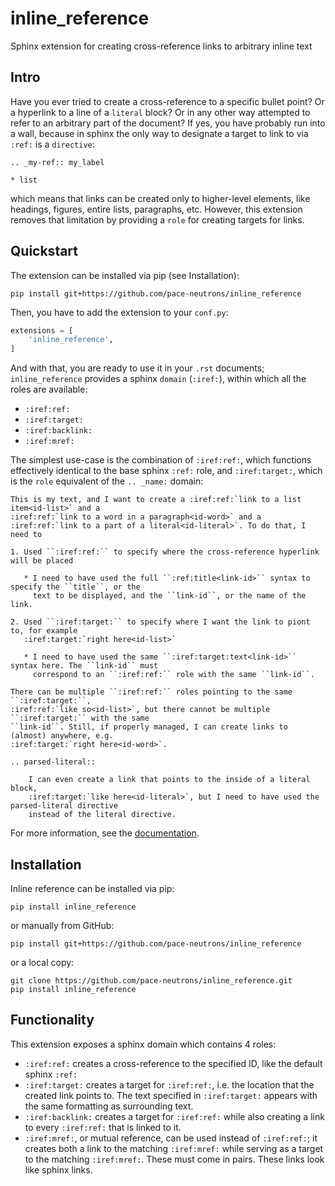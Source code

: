 # inline_reference

Sphinx extension for creating cross-reference links to arbitrary inline text

## Intro

Have you ever tried to create a cross-reference to a specific bullet point? Or a hyperlink to a line 
of a `literal` block? Or in any other way attempted to refer to an arbitrary part of the document? 
If yes, you have probably run into a wall, because in sphinx the only way to designate a target to 
link to via `:ref:` is a `directive`:

```
.. _my-ref:: my_label
   
* list
```

which means that links can be created only to higher-level elements, like headings, figures, entire 
lists, paragraphs, etc. However, this extension removes that limitation by providing a `role` for 
creating targets for links.

## Quickstart

The extension can be installed via pip (see Installation):

```
pip install git+https://github.com/pace-neutrons/inline_reference
```

Then, you have to add the extension to your `conf.py`:

```python
extensions = [
    'inline_reference',
]
```

And with that, you are ready to use it in your `.rst` documents; `inline_reference` provides a 
sphinx `domain` (`:iref:`), within which all the roles are available:

- `:iref:ref:`
- `:iref:target:`
- `:iref:backlink:`
- `:iref:mref:`

The simplest use-case is the combination of `:iref:ref:`, which functions effectively identical to 
the base sphinx `:ref:` role, and `:iref:target:`, which is the `role` equivalent of the `.. _name:`
domain:

```
This is my text, and I want to create a :iref:ref:`link to a list item<id-list>` and a 
:iref:ref:`link to a word in a paragraph<id-word>` and a 
:iref:ref:`link to a part of a literal<id-literal>`. To do that, I need to

1. Used ``:iref:ref:`` to specify where the cross-reference hyperlink will be placed

   * I need to have used the full ``:ref:title<link-id>`` syntax to specify the ``title``, or the 
     text to be displayed, and the ``link-id``, or the name of the link.
     
2. Used ``:iref:target:`` to specify where I want the link to piont to, for example 
   :iref:target:`right here<id-list>`
   
   * I need to have used the same ``:iref:target:text<link-id>`` syntax here. The ``link-id`` must 
     correspond to an ``:iref:ref:`` role with the same ``link-id``.
     
There can be multiple ``:iref:ref:`` roles pointing to the same ``:iref:target:``, 
:iref:ref:`like so<id-list>`, but there cannot be multiple ``:iref:target:`` with the same 
``link-id``. Still, if properly managed, I can create links to (almost) anywhere, e.g. 
:iref:target:`right here<id-word>`.

.. parsed-literal::

    I can even create a link that points to the inside of a literal block, 
    :iref:target:`like here<id-literal>`, but I need to have used the parsed-literal directive 
    instead of the literal directive.
```

For more information, see the [documentation](https://pace-neutrons.github.io/inline_reference).

## Installation

Inline reference can be installed via pip:

```
pip install inline_reference
```

or manually from GitHub:

```
pip install git+https://github.com/pace-neutrons/inline_reference
```

or a local copy:

```
git clone https://github.com/pace-neutrons/inline_reference.git
pip install inline_reference
```

## Functionality

This extension exposes a sphinx domain which contains 4 roles:

- `:iref:ref:` creates a cross-reference to the specified ID, like the default sphinx `:ref:`
- `:iref:target:` creates a target for `:iref:ref:`, i.e. the location that the created link points to.
  The text specified in `:iref:target:` appears with the same formatting as surrounding text.
- `:iref:backlink:` creates a target for `:iref:ref:` while also creating a link to every 
  `:iref:ref:` that is linked to it.
- `:iref:mref:`, or mutual reference, can be used instead of `:iref:ref:`; it creates both a link to 
  the matching `:iref:mref:` while serving as a target to the matching `:iref:mref:`. These must 
  come in pairs. These links look like sphinx links.